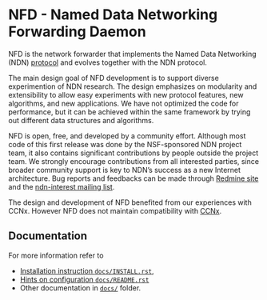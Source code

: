 NFD - Named Data Networking Forwarding Daemon
==============================================================

NFD is the network forwarder that implements the Named Data Networking (NDN)
[protocol](http://named-data.net/doc/ndn-tlv/) and evolves together with the NDN protocol.

The main design goal of NFD development is to support diverse experimention of NDN
research.  The design emphasizes on modularity and extensibility to allow easy experiments
with new protocol features, new algorithms, and new applications.  We have not optimized
the code for performance, but it can be achieved within the same framework by trying out
different data structures and algorithms.

NFD is open, free, and developed by a community effort.  Although most code of this first
release was done by the NSF-sponsored NDN project team, it also contains significant
contributions by people outside the project team.  We strongly encourage contributions from
all interested parties, since broader community support is key to NDN’s success as a new
Internet architecture.  Bug reports and feedbacks can be made through
[Redmine site](http://redmine.named-data.net/projects/nfd) and the
[ndn-interest mailing list](http://www.lists.cs.ucla.edu/mailman/listinfo/ndn-interest).

The design and development of NFD benefited from our experiences with CCNx. However NFD
does not maintain compatibility with [CCNx](http://www.ccnx.org).

Documentation
-------------

For more information refer to

* [Installation instruction `docs/INSTALL.rst`](https://github.com/named-data/NFD/blob/master/docs/INSTALL.rst),
* [Hints on configuration `docs/README.rst`](https://github.com/named-data/NFD/blob/master/docs/README.rst)
* Other documentation in [`docs/`](https://github.com/named-data/NFD/blob/master/docs) folder.
